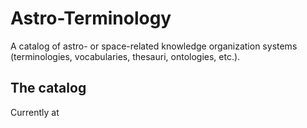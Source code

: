 # Astro-Terminology
A catalog of astro- or space-related knowledge organization systems (terminologies, vocabularies, thesauri, ontologies, etc.).

## The catalog
Currently at 
